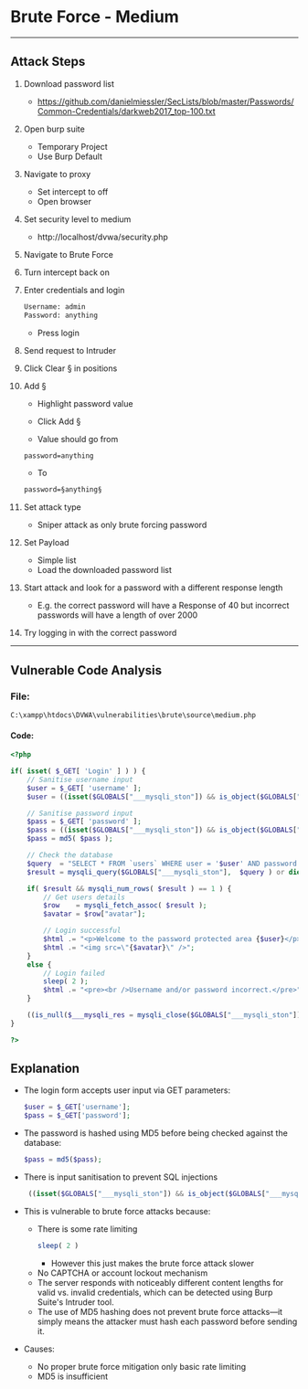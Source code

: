 # Brute Force - Medium 

--- 

## Attack Steps 

1. Download password list 

    - https://github.com/danielmiessler/SecLists/blob/master/Passwords/Common-Credentials/darkweb2017_top-100.txt

2. Open burp suite
    - Temporary Project
    - Use Burp Default

3. Navigate to proxy
    - Set intercept to off
    - Open browser

4. Set security level to medium
    - http://localhost/dvwa/security.php

5. Navigate to Brute Force

6. Turn intercept back on

7. Enter credentials and login

    ```bash 
    Username: admin 
    Password: anything 
    ```

    - Press login

8. Send request to Intruder 

9. Click Clear § in positions

10. Add §

    - Highlight password value 
    - Click Add §

    - Value should go from 
    ```html 
    password=anything
    ```
    
    - To
    ```html 
    password=§anything§
    ```

11. Set attack type 

    - Sniper attack as only brute forcing password 

12. Set Payload 
 
    - Simple list 
    - Load the downloaded password list

13. Start attack and look for a password with a different response length 

    - E.g. the correct password will have a Response of 40 but incorrect passwords will have a length of over 2000

14. Try logging in with the correct password 

--- 

## Vulnerable Code Analysis 

### File: 
`C:\xampp\htdocs\DVWA\vulnerabilities\brute\source\medium.php`

#### Code:

```php 
<?php

if( isset( $_GET[ 'Login' ] ) ) {
	// Sanitise username input
	$user = $_GET[ 'username' ];
	$user = ((isset($GLOBALS["___mysqli_ston"]) && is_object($GLOBALS["___mysqli_ston"])) ? mysqli_real_escape_string($GLOBALS["___mysqli_ston"],  $user ) : ((trigger_error("[MySQLConverterToo] Fix the mysql_escape_string() call! This code does not work.", E_USER_ERROR)) ? "" : ""));

	// Sanitise password input
	$pass = $_GET[ 'password' ];
	$pass = ((isset($GLOBALS["___mysqli_ston"]) && is_object($GLOBALS["___mysqli_ston"])) ? mysqli_real_escape_string($GLOBALS["___mysqli_ston"],  $pass ) : ((trigger_error("[MySQLConverterToo] Fix the mysql_escape_string() call! This code does not work.", E_USER_ERROR)) ? "" : ""));
	$pass = md5( $pass );

	// Check the database
	$query  = "SELECT * FROM `users` WHERE user = '$user' AND password = '$pass';";
	$result = mysqli_query($GLOBALS["___mysqli_ston"],  $query ) or die( '<pre>' . ((is_object($GLOBALS["___mysqli_ston"])) ? mysqli_error($GLOBALS["___mysqli_ston"]) : (($___mysqli_res = mysqli_connect_error()) ? $___mysqli_res : false)) . '</pre>' );

	if( $result && mysqli_num_rows( $result ) == 1 ) {
		// Get users details
		$row    = mysqli_fetch_assoc( $result );
		$avatar = $row["avatar"];

		// Login successful
		$html .= "<p>Welcome to the password protected area {$user}</p>";
		$html .= "<img src=\"{$avatar}\" />";
	}
	else {
		// Login failed
		sleep( 2 );
		$html .= "<pre><br />Username and/or password incorrect.</pre>";
	}

	((is_null($___mysqli_res = mysqli_close($GLOBALS["___mysqli_ston"]))) ? false : $___mysqli_res);
}

?>
```

## Explanation
- The login form accepts user input via GET parameters:
	```php 
	$user = $_GET['username'];
	$pass = $_GET['password'];
	```
- The password is hashed using MD5 before being checked against the database:
	```php 
	$pass = md5($pass);
	```

- There is input sanitisation to prevent SQL injections
    ```php 
     ((isset($GLOBALS["___mysqli_ston"]) && is_object($GLOBALS["___mysqli_ston"])) ? mysqli_real_escape_string($GLOBALS["___mysqli_ston"],  $pass ) : ((trigger_error("[MySQLConverterToo] Fix the mysql_escape_string() call! This code does not work.", E_USER_ERROR)) ? "" : ""));
    ```

- This is vulnerable to brute force attacks because:
	- There is some rate limiting 
        ```php
        sleep( 2 )
        ```
        - However this just makes the brute force attack slower
    - No CAPTCHA or account lockout mechanism
	- The server responds with noticeably different content lengths for valid vs. invalid credentials, which can be detected using Burp Suite's Intruder tool.
	- The use of MD5 hashing does not prevent brute force attacks—it simply means the attacker must hash each password before sending it.

- Causes: 
	- No proper brute force mitigation only basic rate limiting 
	- MD5 is insufficient 
    
